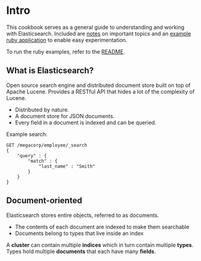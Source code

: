 # Intro

This cookbook serves as a general guide to understanding and working with Elasticsearch. Included are [notes](../) on important topics and an [example ruby application](../examples/) to enable easy experimentation.

To run the ruby examples, refer to the [README](../README.md).

## What is Elasticsearch?

Open source search engine and distributed document store built on top of Apache Lucene. Provides a RESTful API that hides a lot of the complexity of Lucene.

- Distributed by nature.
- A document store for JSON documents.
- Every field in a document is indexed and can be queried.

Example search:

```
GET /megacorp/employee/_search
{
    "query" : {
        "match" : {
            "last_name" : "Smith"
        }
    }
}
```

## Document-oriented

Elasticsearch stores entire objects, referred to as documents.

- The contents of each document are indexed to make them searchable
- Documents belong to types that live inside an index

A **cluster** can contain multiple **indices** which in turn contain multiple **types**. Types hold multiple **documents** that each have many **fields**.
